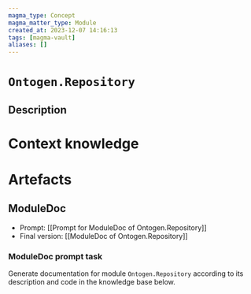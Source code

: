 ```yaml
---
magma_type: Concept
magma_matter_type: Module
created_at: 2023-12-07 14:16:13
tags: [magma-vault]
aliases: []
---
```

# `Ontogen.Repository`

## Description

<!--
What is a `Ontogen.Repository`?

Your knowledge about the module, i.e. facts, problems and properties etc.
-->


# Context knowledge

<!--
This section should include background knowledge needed for the model to create a proper response, i.e. information it does not know either because of the knowledge cut-off date or unpublished knowledge.

Write it down right here in a subsection or use a transclusion. If applicable, specify source information that the model can use to generate a reference in the response.
-->




# Artefacts

## ModuleDoc

- Prompt: [[Prompt for ModuleDoc of Ontogen.Repository]]
- Final version: [[ModuleDoc of Ontogen.Repository]]

### ModuleDoc prompt task

Generate documentation for module `Ontogen.Repository` according to its description and code in the knowledge base below.
